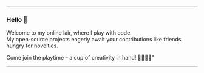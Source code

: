 <hr/>


### Hello 👋

Welcome to my online lair, where I play with code. <br/>
My open-source projects eagerly await your contributions like friends hungry for novelties.

Come join the playtime – a cup of creativity in hand! 🎩🎨👨‍💻"

<hr/>


<!--
**EBosset/EBosset** is a ✨ _special_ ✨ repository because its `README.md` (this file) appears on your GitHub profile.

Here are some ideas to get you started:

- 🔭 I’m currently working on ...
- 🌱 I’m currently learning ...
- 👯 I’m looking to collaborate on ...
- 🤔 I’m looking for help with ...
- 💬 Ask me about ...
- 📫 How to reach me: ...
- 😄 Pronouns: ...
- ⚡ Fun fact: ...
-->
